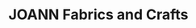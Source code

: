 ---
title: "JOANN Fabrics and Crafts"
url: /middlesex-commons/joann-fabrics-and-crafts/
shop: Basteln
---
